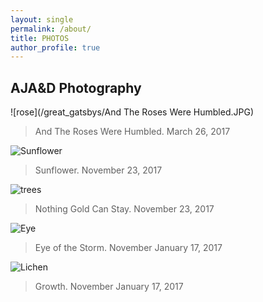 ```yaml
---
layout: single
permalink: /about/
title: PHOTOS
author_profile: true
---
```

## AJA&D Photography
![rose](/great_gatsbys/And The Roses Were Humbled.JPG)
>And The Roses Were Humbled.
>March 26, 2017


![Sunflower](/great_gatsbys/IMG_0670.JPG)
>Sunflower.
>November 23, 2017


![trees](/great_gatsbys/IMG_0700-EFFECTS.jpg)
>Nothing Gold Can Stay.
>November 23, 2017

![Eye](/great_gatsbys/IMG_1078.JPG)
>Eye of the Storm.
>November January 17, 2017


![Lichen](/great_gatsbys/IMG_1082.JPG)
>Growth.
>November January 17, 2017
